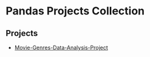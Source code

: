# Pandas Projects Collection

## Projects

- [Movie-Genres-Data-Analysis-Project](Movie-Genres-Data-Analysis-Project)